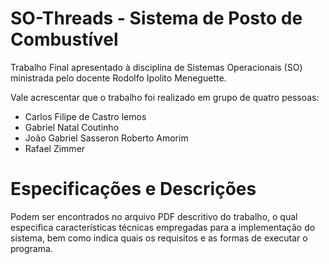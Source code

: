 # SO-Threads - Sistema de Posto de Combustível

Trabalho Final apresentado à disciplina de Sistemas Operacionais (SO) ministrada pelo docente Rodolfo Ipolito Meneguette. 

Vale acrescentar que o trabalho foi realizado em grupo de quatro pessoas:
* Carlos Filipe de Castro lemos
* Gabriel Natal Coutinho
* João Gabriel Sasseron Roberto Amorim
* Rafael Zimmer

# Especificações e Descrições
Podem ser encontrados no arquivo PDF descritivo do trabalho, o qual especifica características técnicas empregadas para a implementação do sistema, bem como indica quais os requisitos e as formas de executar o programa.
